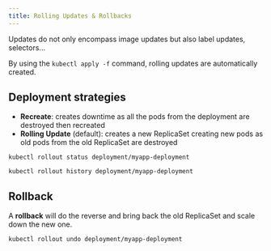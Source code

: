 ```yaml
---
title: Rolling Updates & Rollbacks
---
```


Updates do not only encompass image updates but also label updates, selectors...

By using the `kubectl apply -f` command, rolling updates are automatically created.

## Deployment strategies

- **Recreate**: creates downtime as all the pods from the deployment are destroyed then recreated
- **Rolling Update** (default): creates a new ReplicaSet creating new pods as old pods from the old ReplicaSet are 
  destroyed

```shell title="Get the status of the rollout"
kubectl rollout status deployment/myapp-deployment
```

```shell title="Get the revision history of a deployment"
kubectl rollout history deployment/myapp-deployment
```

## Rollback

A **rollback** will do the reverse and bring back the old ReplicaSet and scale down the new one.

```shell title="Rollback an update"
kubectl rollout undo deployment/myapp-deployment
```
